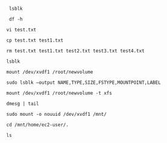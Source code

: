 ```
 lsblk
```
```
 df -h
```
```
vi test.txt
```
```
cp test.txt test1.txt
```
```
rm test.txt test1.txt test2.txt test3.txt test4.txt 
```
```
lsblk
```
```
mount /dev/xvdf1 /root/newvolume 
```
```
sudo lsblk –output NAME,TYPE,SIZE,FSTYPE,MOUNTPOINT,LABEL
```
```
mount /dev/xvdf1 /root/newvolume -t xfs 
```
```
dmesg | tail 
```
```
sudo mount -o nouuid /dev/xvdf1 /mnt/
```
```
cd /mnt/home/ec2-user/.
```
```
ls 
```
